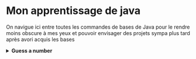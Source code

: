 # Mon apprentissage de java
On navigue ici entre toutes les commandes de bases de Java pour le rendre moins obscure à mes yeux et pouvoir envisager des projets sympa plus tard après avori acquis les bases

<details>
  <summary><b>Guess a number</b></summary>
  <br>
  <h3>But de l'exercice :</h3>
  <br>
  Créer un petit jeu dans le quel il faut deviner un nombre dont les consignes permettent de le dévelloper pas à pas
  <br>
  <h4> Etape 1 :</h4>
    <br>
    Créer une méthode qui demande un nombre à l'utlisateur :  Ce sera `askUser` qui contiendra un scanner pour l'input     dans la console :
    <br>
  <h4> Etape 2 :</h4>
    <br>
    Création d'une méthode didIWin qui prend en paramètre le nombre saisi par l'utilisateur pour pouvoir le comparer       au nombre à deviner
    <br>
  <h4> Etape 3 : </h4>
    <br>
    DidIwin retourne true si l'utilisateur à trouver le bon nombre, false sinon.
    <br>
    Dans la fonction qui gère le jeu, si didIwin retourne true alors on stop le jeu, sinon on redemande à l'utilsateur     un nombre
    <br>
  <h4> Etape 4 : </h4>
    <br>
    Demander un nombre à faire deviner à un autre utilisateur (le jeu se joue à deux maintenant) et la redemander tant     que le nombre donné n'est pas compris entre 0 et 50.
    <br>
    La fonction didIWin prendra donc en paramètre le nombre à faire deviner renseigné par le joueur
    <br>
  <h4> Etape 5 : </h4>
    <br>
    Afficher la range comme 0 < ? < 50 avant de demander de faire un guess
    <br>
    Tant que l'utlisateur n'a pas trouvé le bon nombre, alors on affiche le nombre de tentatives
    <br>
  <h4> Etape 6 : </h4>
    <br>
    Si le nombre proposé par l'utilisateur est plus petit que le nombre à deviner, alors on change la range minimale,      pareil pour la range maximale.
    <br>
    note : A ce stade, la range est modifiée à chaque input de l'utilisateur.
    <br>
    <p>Amélioration possible : si la range est comprise entre 12 et 50 et que l'utilisateur propose 10 alors on alerte que cette proposition est out of range</p>
</details>
